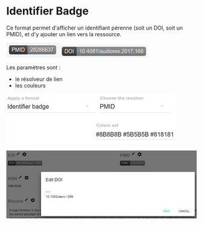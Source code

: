 # Identifier Badge

Ce format permet d'afficher un identifiant pérenne \(soit un DOI, soit un PMID\), et d'y ajouter un lien vers la ressource.

![](/assets/FormatIdentifierBadgePMID.png)![](/assets/FormatIdentifierBadgeDOI.png)

Les paramètres sont :

* le résolveur de lien
* les couleurs

![](/assets/FormatIdentifierBadgeParameters.png)



![](/assets/FormatIdentifierBadgeEditDOI.png)

